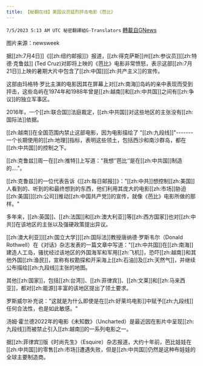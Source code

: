 ```yaml
---
title: 【秘翻在线】美国议员猛烈抨击电影《芭比》
---
```

`7/5/2023 5:13 AM UTC 秘密翻譯組G-Translators` [轉載自GNews](https://gnews.org/articles/1437869)

图片来源：newsweek 

据[[zh:7月4日]]《[[zh:纽约邮报]]》报道，[[zh:得克萨斯]]州[[zh:参议员]][[zh:特德·克鲁兹]] (Ted Cruz)对即将上映的《芭比》电影非常愤怒，表示这部[[zh:7月21日]]上映的暑期大片中包含了[[zh:中国]][[zh:共产主义]]的宣传。

这部由玛格特·罗比主演的电影因其在屏幕上对[[zh:南海]]岛屿的亲中表现而受到抨击，这些岛屿在1974年和1988年曾是[[zh:越南]]和[[zh:中共国]]之间有[[zh:争议]]的独立军事区。

2016年，一个[[zh:联合国]]法庭裁定，[[zh:中共国]]对这些地区的主张没有[[zh:国际法]]依据。

[[zh:越南]]在全国范围内禁止这部电影，因为电影描绘了 "[[zh:九段线]]"-------一个长期使用的[[zh:地理]]指标，表明这些领土，包括西沙和南沙群岛，都在[[zh:中共国]]的控制之下。

[[zh:克鲁兹]]周一在[[zh:推特]]上写道："我想‘’芭比‘’是在[[zh:中共国]]制造的...."。

[[zh:克鲁兹]]的一位代表告诉《[[zh:每日邮报]]》："[[zh:中共]]想控制[[zh:美国]]人看到的、听到的和最终想到的东西，他们利用其庞大的电影[[zh:市场]]胁迫[[zh:美国]][[zh:公司]]推动[[zh:中国共产党]]的宣传，就像《芭比》电影所做的那样。"

多年来，[[zh:英国]]、[[zh:法国]]和[[zh:澳大利亚]]等[[zh:西方国家]]也对[[zh:中共]]在该地区的主张以及强硬政策提出异议。

[[zh:澳大利亚]][[zh:国立大学]][[zh:国际法]]教授唐纳德·罗斯韦尔（Donald Rothwell）在《对话》杂志发表的一篇文章中写道："[[zh:中共国]]在[[zh:南海]]建造人工岛，骚扰经过该地区的外国海军和军用[[zh:飞机]]，恐吓[[zh:越南]]和其他外国[[zh:渔民]]，宣称有权勘探和开采海上[[zh:石油]]及[[zh:天然气]]，并继续公布描绘[[zh:九段线]]主张的地图。

其他[[zh:国家]]，包括[[zh:台湾]]、[[zh:菲律宾]]、[[zh:文莱]]和[[zh:马来西亚]]，都对[[zh:能源]]丰富的该地区提出了领土要求。

罗斯威尔补充说："这就是为什么即使是在[[zh:好莱坞电影]]中赋予[[zh:九段线]]任何合法性，也是如此敏感。"

汤姆·霍兰德2022年的电影《未知数》（Uncharted）是最近因在影片中呈现[[zh:九段线]]而被禁止引入[[zh:越南]]的一系列电影之一。

据[[zh:菲律宾]]版《时尚先生》（Esquire）杂志报道，大约十年前，芭比娃娃在[[zh:中共国]]的零售[[zh:市场]]遭遇失败，但是[[zh:中共国]]仍然是这种布娃娃的全球主要制造商。
